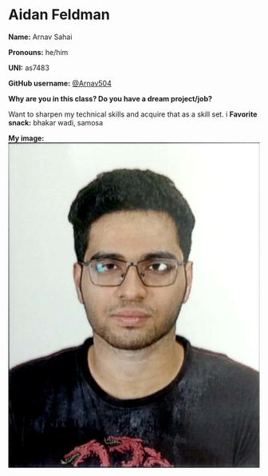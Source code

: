 # Aidan Feldman

**Name:** Arnav Sahai

**Pronouns:** he/him

**UNI:** as7483

**GitHub username:** [@Arnav504](https://github.com/Arnav504)

**Why are you in this class? Do you have a dream project/job?**

Want to sharpen my technical skills and acquire that as a skill set.
i
**Favorite snack:** bhakar wadi, samosa

**My image:** ![An old photo of mine](../img/people/arnav_pic.jpg)
